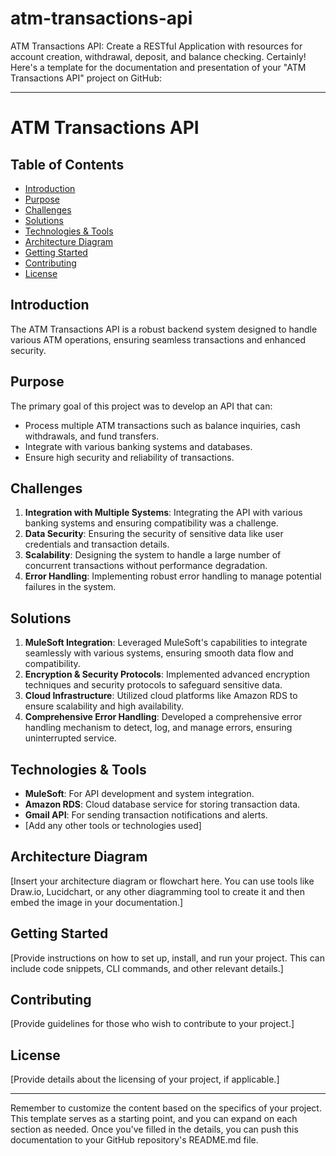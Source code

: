 # atm-transactions-api
ATM Transactions API: Create a RESTful Application with resources for account creation, withdrawal, deposit, and balance checking.
Certainly! Here's a template for the documentation and presentation of your "ATM Transactions API" project on GitHub:

---

# ATM Transactions API

## Table of Contents
- [Introduction](#introduction)
- [Purpose](#purpose)
- [Challenges](#challenges)
- [Solutions](#solutions)
- [Technologies & Tools](#technologies--tools)
- [Architecture Diagram](#architecture-diagram)
- [Getting Started](#getting-started)
- [Contributing](#contributing)
- [License](#license)

## Introduction
The ATM Transactions API is a robust backend system designed to handle various ATM operations, ensuring seamless transactions and enhanced security.

## Purpose
The primary goal of this project was to develop an API that can:
- Process multiple ATM transactions such as balance inquiries, cash withdrawals, and fund transfers.
- Integrate with various banking systems and databases.
- Ensure high security and reliability of transactions.

## Challenges
1. **Integration with Multiple Systems**: Integrating the API with various banking systems and ensuring compatibility was a challenge.
2. **Data Security**: Ensuring the security of sensitive data like user credentials and transaction details.
3. **Scalability**: Designing the system to handle a large number of concurrent transactions without performance degradation.
4. **Error Handling**: Implementing robust error handling to manage potential failures in the system.

## Solutions
1. **MuleSoft Integration**: Leveraged MuleSoft's capabilities to integrate seamlessly with various systems, ensuring smooth data flow and compatibility.
2. **Encryption & Security Protocols**: Implemented advanced encryption techniques and security protocols to safeguard sensitive data.
3. **Cloud Infrastructure**: Utilized cloud platforms like Amazon RDS to ensure scalability and high availability.
4. **Comprehensive Error Handling**: Developed a comprehensive error handling mechanism to detect, log, and manage errors, ensuring uninterrupted service.

## Technologies & Tools
- **MuleSoft**: For API development and system integration.
- **Amazon RDS**: Cloud database service for storing transaction data.
- **Gmail API**: For sending transaction notifications and alerts.
- [Add any other tools or technologies used]

## Architecture Diagram
[Insert your architecture diagram or flowchart here. You can use tools like Draw.io, Lucidchart, or any other diagramming tool to create it and then embed the image in your documentation.]

## Getting Started
[Provide instructions on how to set up, install, and run your project. This can include code snippets, CLI commands, and other relevant details.]

## Contributing
[Provide guidelines for those who wish to contribute to your project.]

## License
[Provide details about the licensing of your project, if applicable.]

---

Remember to customize the content based on the specifics of your project. This template serves as a starting point, and you can expand on each section as needed. Once you've filled in the details, you can push this documentation to your GitHub repository's README.md file.
